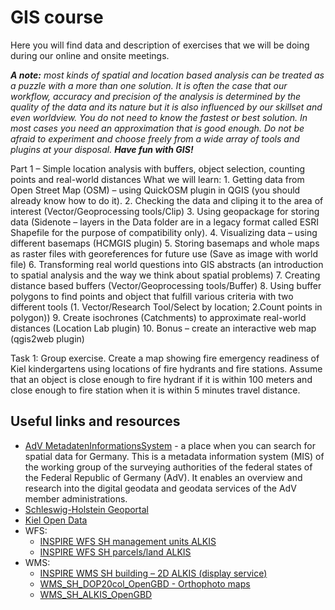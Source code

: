 # GIS course
Here you will find data and description of exercises that we will be doing during our online and onsite meetings. 

***A note:** most kinds of spatial and location based analysis can be treated as a puzzle with a more than one solution. It is often the case that our workflow, accuracy and precision of the analysis is determined by the quality of the data and its nature but it is also influenced by our skillset and even worldview. You do not need to know the fastest or best solution. In most cases you need an approximation that is good enough. Do not be afraid to experiment and choose freely from a wide array of tools and plugins at your disposal. **Have fun with GIS!***

Part 1 – Simple location analysis with buffers, object selection, counting points and real-world distances
What we will learn:
    1. Getting data from Open Street Map (OSM) – using QuickOSM plugin in QGIS (you should already know how to do it).
    2. Checking the data and cliping it to the area of interest (Vector/Geoprocessing tools/Clip)
    3. Using geopackage for storing data (Sidenote – layers in the Data folder are in a legacy format called ESRI Shapefile for the purpose of compatibility only). 
    4. Visualizing data – using different basemaps (HCMGIS plugin)
    5. Storing basemaps and whole maps as raster files with georeferences for future use (Save as image with world file)
    6. Transforming real world questions into GIS abstracts (an introduction to spatial analysis and the way we think about spatial problems)
    7. Creating distance based buffers (Vector/Geoprocessing tools/Buffer)
    8. Using buffer polygons to find points and object that fulfill various criteria with two different tools (1. Vector/Research Tool/Select by location; 2.Count points in polygon))
    9. Create isochrones (Catchments) to approximate real-world distances (Location Lab plugin)
    10. Bonus – create an interactive web map (qgis2web plugin)

Task 1: Group exercise. Create a map showing fire emergency readiness of Kiel kindergartens using locations of fire  hydrants and fire stations. Assume that an object is close enough to fire hydrant if it is within 100 meters and close enough to fire station when it is within 5 minutes travel distance.  


## Useful links and resources

* [AdV MetadatenInformationsSystem](https://advmis.geodatenzentrum.de/startseite) - a place when you can search for spatial data for Germany. This is a metadata information system (MIS) of the working group of the surveying authorities of the federal states of the Federal Republic of Germany (AdV). It enables an overview and research into the digital geodata and geodata services of the AdV member administrations.
* [Schleswig-Holstein Geoportal](https://www.gdi-sh.de/gdish/DE/Geoportal/geoportal_node.html)
* [Kiel Open Data](https://www.kiel.de/de/kiel_zukunft/statistik_kieler_zahlen/open_data/index.php)
* WFS:
  * [INSPIRE WFS SH management units ALKIS](https://advmis.geodatenzentrum.de/trefferanzeige?docuuid=8626da70-c59c-4139-abbe-0b638f9713ad)
  * [INSPIRE WFS SH parcels/land ALKIS](https://advmis.geodatenzentrum.de/trefferanzeige?docuuid=defbc2f3-52f0-4b0e-a196-908d678086b3)
* WMS:
  * [INSPIRE WMS SH building – 2D ALKIS (display service)](https://advmis.geodatenzentrum.de/trefferanzeige?docuuid=775c9ae4-13e4-49a2-a86b-97bb9b3d4b5a)
  * [WMS_SH_DOP20col_OpenGBD - Orthophoto maps](https://advmis.geodatenzentrum.de/trefferanzeige?docuuid=2e38287e-5ccc-4562-a279-ae45060a5585)
  * [WMS_SH_ALKIS_OpenGBD](https://advmis.geodatenzentrum.de/trefferanzeige?docuuid=560b0d3d-008a-4ded-ae7b-97880c7eefd8)
